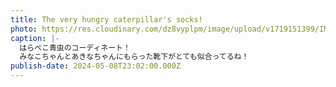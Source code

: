 ```yaml
---
title: The very hungry caterpillar's socks!
photo: https://res.cloudinary.com/dz8vyplpm/image/upload/v1719151399/IMG_9764_p34j6z.jpg
caption: |-
  はらぺこ青虫のコーディネート！
  みなこちゃんとあきなちゃんにもらった靴下がとても似合ってるね！
publish-date: 2024-05-08T23:02:00.000Z
---
```


